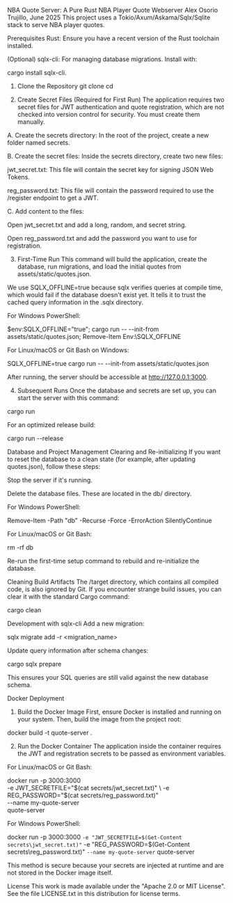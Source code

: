 NBA Quote Server: A Pure Rust NBA Player Quote Webserver
Alex Osorio Trujillo, June 2025
This project uses a Tokio/Axum/Askama/Sqlx/Sqlite stack to serve NBA player quotes.

Prerequisites
Rust: Ensure you have a recent version of the Rust toolchain installed.

(Optional) sqlx-cli: For managing database migrations. Install with:

cargo install sqlx-cli.

1. Clone the Repository
git clone <your-repository-url>
cd <your-repository-name>

2. Create Secret Files (Required for First Run)
The application requires two secret files for JWT authentication and quote registration, which are not checked into version control for security. You must create them manually.

A. Create the secrets directory:
In the root of the project, create a new folder named secrets.

B. Create the secret files:
Inside the secrets directory, create two new files:

jwt_secret.txt: This file will contain the secret key for signing JSON Web Tokens.

reg_password.txt: This file will contain the password required to use the /register endpoint to get a JWT.

C. Add content to the files:

Open jwt_secret.txt and add a long, random, and secret string.

Open reg_password.txt and add the password you want to use for registration.

3. First-Time Run
This command will build the application, create the database, run migrations, and load the initial quotes from assets/static/quotes.json.

We use SQLX_OFFLINE=true because sqlx verifies queries at compile time, which would fail if the database doesn't exist yet. It tells it to trust the cached query information in the .sqlx directory.

For Windows PowerShell:

$env:SQLX_OFFLINE="true"; cargo run -- --init-from assets/static/quotes.json; Remove-Item Env:\SQLX_OFFLINE

For Linux/macOS or Git Bash on Windows:

SQLX_OFFLINE=true cargo run -- --init-from assets/static/quotes.json

After running, the server should be accessible at http://127.0.0.1:3000.

4. Subsequent Runs
Once the database and secrets are set up, you can start the server with this command:

cargo run

For an optimized release build:

cargo run --release

Database and Project Management
Clearing and Re-initializing
If you want to reset the database to a clean state (for example, after updating quotes.json), follow these steps:

Stop the server if it's running.

Delete the database files. These are located in the db/ directory.

For Windows PowerShell:

Remove-Item -Path "db" -Recurse -Force -ErrorAction SilentlyContinue

For Linux/macOS or Git Bash:

rm -rf db

Re-run the first-time setup command to rebuild and re-initialize the database.

Cleaning Build Artifacts
The /target directory, which contains all compiled code, is also ignored by Git. If you encounter strange build issues, you can clear it with the standard Cargo command:

cargo clean

Development with sqlx-cli
Add a new migration:

sqlx migrate add -r <migration_name>

Update query information after schema changes:

cargo sqlx prepare


This ensures your SQL queries are still valid against the new database schema. 

Docker Deployment
1. Build the Docker Image
First, ensure Docker is installed and running on your system. Then, build the image from the project root:

docker build -t quote-server .

2. Run the Docker Container
The application inside the container requires the JWT and registration secrets to be passed as environment variables.

For Linux/macOS or Git Bash:

docker run -p 3000:3000 \
  -e JWT_SECRETFILE="$(cat secrets/jwt_secret.txt)" \
  -e REG_PASSWORD="$(cat secrets/reg_password.txt)" \
  --name my-quote-server \
  quote-server

For Windows PowerShell:

docker run -p 3000:3000 `
  -e "JWT_SECRETFILE=$(Get-Content secrets\jwt_secret.txt)" `
  -e "REG_PASSWORD=$(Get-Content secrets\reg_password.txt)" `
  --name my-quote-server `
  quote-server

This method is secure because your secrets are injected at runtime and are not stored in the Docker image itself.

License
This work is made available under the "Apache 2.0 or MIT License". See the file LICENSE.txt in this distribution for license terms.